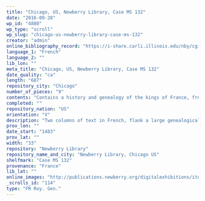 ```yaml
---
title: "Chicago, US, Newberry Library, Case MS 132"
date: "2016-09-28"
wp_id: "4880"
wp_type: "scroll"
wp_slug: "chicago-us-newberry-library-case-ms-132"
creator: "admin"
online_bibliography_record: "https://i-share.carli.illinois.edu/nby/cgi-bin/Pwebrecon.cgi?DB=local&v1=1&BBRecID=182269"
language_1: "French"
language_2: ""
lib_lon: ""
meta_title: "Chicago, US, Newberry Library, Case MS 132"
date_quality: "ca"
length: "687"
repository_city: "Chicago"
number_of_pieces: "9"
contents: "Contains a history and genealogy of the kings of France, from Pharamond in the 5th century to Louis XI, who reigned between 1461 and 1483."
completed: ""
repository_nation: "US"
orientation: "V"
description: "Two columns of text in French, flank a large genealogical tree, the branches of which are filled with medallions containing illustrations of abbeys and churches founded by French kings, as well as names of royal family members, and some of their achievements. Written on vellum."
prov_lon: ""
date_start: "1483"
prov_lat: ""
width: "33"
repository: "Newberry Library"
repository_name_and_city: "Newberry Library, Chicago US"
shelfmark: "Case MS 132"
provenance: "France"
lib_lat: ""
online_images: "http://publications.newberry.org/digitalexhibitions/items/show/150"
_scrolls_id: "114"
type: "FR Roy. Gen."
---
```



